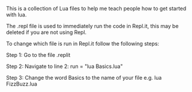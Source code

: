 This is a collection of Lua files to help me teach people how to get started with lua.

The .repl file is used to immediately run the code in Repl.it, this may be deleted if you are not using Repl.

To change which file is run in Repl.it follow the following steps:

Step 1: Go to the file .replit

Step 2: Navigate to line 2: run = "lua Basics.lua"

Step 3: Change the word Basics to the name of your file e.g. lua FizzBuzz.lua

